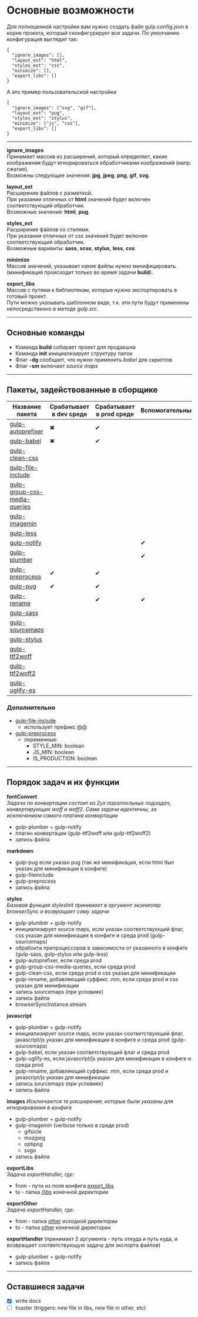 # Основные возможности
Для полноценной настройки вам нужно создать файл gulp.config.json в корне проекта, который сконфигурирует все задачи. По умолчанию конфигурация выглядит так:

```
{
  "ignore_images": [],
  "layout_ext": "html",
  "styles_ext": "css",
  "minimize": [],
  "export_libs": []
}
```
А это пример пользовательской настройки
```
{
  "ignore_images": ["svg", "gif"],
  "layout_ext": "pug",
  "styles_ext": "stylus",
  "minimize": ["js", "css"],
  "export_libs": []
}
```

---

**ignore_images**  
Принимает массив из расширений, который определяет, какие изображения будут игнорироваться обработчиками изображений (напр. сжатие).  
Возможны следующие значения: **jpg**, **jpeg**, **png**, **gif**, **svg**.  

**layout_ext**  
Расширение файлов с разметкой.  
При указании отличных от **html** значений будет включен соответствующий обработчик.  
Возможные значения: **html**, **pug**.

**styles_ext**  
Расширение файлов со стилями.  
При указании отличных от css значений будет включен соответствующий обработчик.  
Возможные варианты: **sass**, **scss**, **stylus**, **less**, **css**.

**minimize**  
Массив значений, указывает какие файлы нужно минифицировать (минификация происходит только во время задачи **build**).

**export_libs**  
Массив с путями к библиотекам, которые нужно экспортировать в готовый проект.  
Пути можно указывать шаблонном виде, т.к. эти пути будут применены непосредственно в методе *gulp.src*.

---

## Основные команды

- Команда **build** собирает проект для продакшна
- Команда **init** инициализирует структуру папок
- Флаг **-dg** сообщает, что нужно применить *babel* для скриптов
- Флаг **-sm** включает *source maps*

---

## Пакеты, задействованные в сборщике  
| Название пакета | Срабатывает в dev среде | Срабатывает в prod среде | Вспомогательный |
| --- | --- | --- | --- |
| [gulp-autoprefixer](https://www.npmjs.com/package/gulp-autoprefixer) | ✖ | ✔ |   |
| [gulp-babel](https://www.npmjs.com/package/gulp-babel) | ✖ | ✔ |  |
| [gulp-clean-css](https://www.npmjs.com/package/gulp-clean-css) |  |  ||
| [gulp-file-include](https://www.npmjs.com/package/gulp-file-include) |  |  ||
| [gulp-group-css-media-queries](https://www.npmjs.com/package/gulp-group-css-media-queries) |  |  ||
| [gulp-imagemin](https://www.npmjs.com/package/gulp-imagemin) |  |  ||
| [gulp-less](https://www.npmjs.com/package/gulp-less) |  |  ||
| [gulp-notify](https://www.npmjs.com/package/gulp-notify) |  |  | ✔ |
| [gulp-plumber](https://www.npmjs.com/package/gulp-plumber) |  |   | ✔ |
| [gulp-preprocess](https://www.npmjs.com/package/gulp-preprocess) | ✔ | ✔ |  |
| [gulp-pug](https://www.npmjs.com/package/gulp-pug) | ✔ | ✔ |  |
| [gulp-rename](https://www.npmjs.com/package/gulp-rename) |  | ✔ | ✔ |
| [gulp-sass](https://www.npmjs.com/package/gulp-sass) |  |  |  |
| [gulp-sourcemaps](https://www.npmjs.com/package/gulp-sourcemaps) |  |  |  |
| [gulp-stylus](https://www.npmjs.com/package/gulp-stylus) |  |   |  |
| [gulp-ttf2woff](https://www.npmjs.com/package/gulp-ttf2woff) |  |   |  |
| [gulp-ttf2woff2](https://www.npmjs.com/package/gulp-ttf2woff2) |  |   |  |
| [gulp-uglify-es](https://www.npmjs.com/package/gulp-uglify-es) |  |   |  |

### Дополнительно
+ [gulp-file-include](https://www.npmjs.com/package/gulp-file-include)
  - использует префикс @@
+ [gulp-preprocess](https://www.npmjs.com/package/gulp-preprocess)
  - переменные:
    * STYLE_MIN: boolean
    * JS_MIN: boolean
    * IS_PRODUCTION: boolean

---
## Порядок задач и их функции
**fontConvert**  
*Задача по конвертации состоит из 2ух параллельных подзадач, конвертирующих woff и woff2. Сами задачи идентичны, за исключением самого плагина конвертации*
<!-- - чтение файла -->
- gulp-plumber + gulp-notify
- плагин конвертации (gulp-ttf2woff или gulp-ttf2woff2)
- запись файла

**markdown**  
<!-- - чтение файла -->
- gulp-pug если указан pug (так же минификация, если html был указан для минификации в конфиге)
- gulp-fileinclude
- gulp-preprocess
- запись файла

**styles**  
*Базовая функция stylesInit принимает в аргумент экземпляр browserSync и возвращает саму задачи*
<!-- - чтение файла -->
- gulp-plumber + gulp-notify
- инициализирует source maps, если указан соответствующий флаг, css указан для минификации в конфиге и среда prod (gulp-sourcemaps)
- обрабокта препроцессоров в зависимости от указанного в конфиге (gulp-sass, gulp-stylus или gulp-less)
- gulp-autoprefixer, если среда prod
- gulp-group-css-media-queries, если среда prod
- gulp-clean-css, если среда prod и css указан для минификации
- gulp-rename, добавляющий суффикс .min, если среда prod и css указан для минификации
- запись sourcemaps (при условиях)
- запись файла
- browserSyncInstance.stream

**javascript**  
<!-- - чтение файла -->
- gulp-plumber + gulp-notify
- инициализирует source maps, если указан соответствующий флаг, javascript/js указан для минификации в конфиге и среда prod (gulp-sourcemaps)
- gulp-babel, если указан соответствующий флаг и среда prod
- gulp-uglify-es, если javascript/js указан для минификации в конфиге и среда prod
- gulp-rename, добавляющий суффикс .min, если среда prod и javascript/js указан для минификации
- запись sourcemaps (при условиях)
- запись файла

**images**
*Исключаются те расширения, которые были указаны для игнорирования в конфиге*
<!-- - чтение файла -->
- gulp-plumber + gulp-notify
- gulp-imagemin (verbose только в среде prod)
  - gifsicle
  - mozjpeg
  - optipng
  - svgo
- запись файла

**exportLibs**  
*Задача exportHandler, где:*
- from - пути из поля конфига <u>export_libs</u>
- to - папка <u>/libs</u> конечной директории

**exportOther**  
*Задача exportHandler, где:*
- from - папка <u>other</u> исходной директории
- to - папка <u>other</u> конечной директории

**exportHandler** (принимает 2 аргумента - путь откуда и путь куда, и возвращает соответствующую задачу для экспорта файлов)
<!-- - чтение файла -->
- gulp-plumber + gulp-notify
- запись файла

---

## Оставшиеся задачи

- [x] write docs
- [ ] toaster (triggers: new file in libs, new file in other, etc)